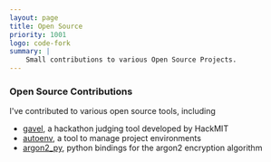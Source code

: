 ```yaml
---
layout: page
title: Open Source
priority: 1001
logo: code-fork
summary: |
    Small contributions to various Open Source Projects.
---
```


### Open Source Contributions

I've contributed to various open source tools, including

 - [gavel](https://github.com/anishathalye/gavel), a hackathon judging tool
   developed by HackMIT
 - [autoenv](https://github.com/kennethreitz/autoenv), a tool to manage project
   environments
 - [argon2_py](https://github.com/flamewow/argon2_py), python bindings for the
   argon2 encryption algorithm

